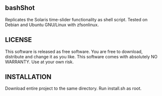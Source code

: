 bashShot
---------------------------------

Replicates the Solaris time-slider functionality as shell script. Tested on Debian and Ubuntu GNU/Linux with zfsonlinux.


LICENSE
---------------------------------
This software is released as free software. You are free to download, distribute and change it as you like. This software comes with absolutely NO WARRANTY. Use at your own risk. 


INSTALLATION
---------------------------------

Download entire project to the same directory. Run install.sh as root. 